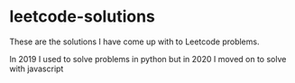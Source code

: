 # leetcode-solutions

These are the solutions I have come up with to Leetcode problems.

In 2019 I used to solve problems in python but in 2020 I moved on to solve with javascript